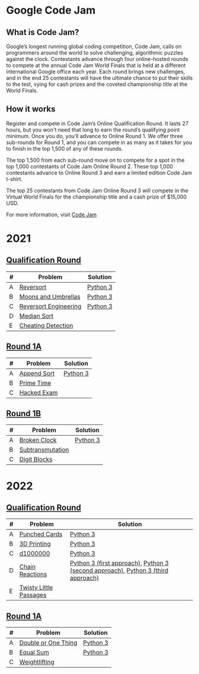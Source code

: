 # Google Code Jam 

## What is Code Jam?

Google’s longest running global coding competition, Code Jam, calls on programmers around the world to solve challenging, algorithmic puzzles against the clock. Contestants advance through four online-hosted rounds to compete at the annual Code Jam World Finals that is held at a different international Google office each year. Each round brings new challenges, and in the end 25 contestants will have the ultimate chance to put their skills to the test, vying for cash prizes and the coveted championship title at the World Finals.

## How it works

Register and compete in Code Jam’s Online Qualification Round. It lasts 27 hours, but you won't need that long to earn the round’s qualifying point minimum. Once you do, you’ll advance to Online Round 1. We offer three sub-rounds for Round 1, and you can compete in as many as it takes for you to finish in the top 1,500 of any of these rounds.

The top 1,500 from each sub-round move on to compete for a spot in the top 1,000 contestants of Code Jam Online Round 2. These top 1,000 contestants advance to Online Round 3 and earn a limited edition Code Jam t-shirt.

The top 25 contestants from Code Jam Online Round 3 will compete in the Virtual World Finals for the championship title and a cash prize of $15,000 USD.

For more information, visit [Code Jam](https://codingcompetitions.withgoogle.com/codejam)

# 2021

## [Qualification Round](https://codingcompetitions.withgoogle.com/codejam/round/000000000043580a)

| # | Problem | Solution |
|---|---------|----------|
| A | [Reversort](https://codingcompetitions.withgoogle.com/codejam/round/000000000043580a/00000000006d0a5c) | [Python 3](https://github.com/williamcwi/Google-Code-Jam/blob/main/2021/Qualification%20Round/reversort.py) |
| B | [Moons and Umbrellas](https://codingcompetitions.withgoogle.com/codejam/round/000000000043580a/00000000006d1145) | [Python 3](https://github.com/williamcwi/Google-Code-Jam/blob/main/2021/Qualification%20Round/moons_and_umbrellas.py) |
| C | [Reversort Engineering](https://codingcompetitions.withgoogle.com/codejam/round/000000000043580a/00000000006d12d7) | [Python 3](https://github.com/williamcwi/Google-Code-Jam/blob/main/2021/Qualification%20Round/reversort_engineering.py) |
| D | [Median Sort](https://codingcompetitions.withgoogle.com/codejam/round/000000000043580a/00000000006d1284) |  |
| E | [Cheating Detection](https://codingcompetitions.withgoogle.com/codejam/round/000000000043580a/00000000006d1155) |  |

## [Round 1A](https://codingcompetitions.withgoogle.com/codejam/round/000000000043585d)

| # | Problem | Solution |
|---|---------|----------|
| A | [Append Sort](https://codingcompetitions.withgoogle.com/codejam/round/000000000043585d/00000000007549e5) | [Python 3](https://github.com/williamcwi/Google-Code-Jam/blob/main/2021/Round%201A/append_sort.py) |
| B | [Prime Time](https://codingcompetitions.withgoogle.com/codejam/round/000000000043585d/00000000007543d8) |  |
| C | [Hacked Exam](https://codingcompetitions.withgoogle.com/codejam/round/000000000043585d/0000000000754750) |  |

## [Round 1B](https://codingcompetitions.withgoogle.com/codejam/round/0000000000435baf)

| # | Problem | Solution |
|---|---------|----------|
| A | [Broken Clock](https://codingcompetitions.withgoogle.com/codejam/round/0000000000435baf/00000000007ae694) | [Python 3](https://github.com/williamcwi/Google-Code-Jam/blob/main/2021/Round%201B/broken_clock.py) |
| B | [Subtransmutation](https://codingcompetitions.withgoogle.com/codejam/round/0000000000435baf/00000000007ae4aa) |  |
| C | [Digit Blocks](https://codingcompetitions.withgoogle.com/codejam/round/0000000000435baf/00000000007ae37b) |  |

# 2022

## [Qualification Round](https://codingcompetitions.withgoogle.com/codejam/round/0000000000876ff1)

| # | Problem | Solution |
|---|---------|----------|
| A | [Punched Cards](https://codingcompetitions.withgoogle.com/codejam/round/0000000000876ff1/0000000000a4621b) | [Python 3](https://github.com/williamcwi/Google-Code-Jam/blob/main/2022/Qualification%20Round/punched_cards.py) |
| B | [3D Printing](https://codingcompetitions.withgoogle.com/codejam/round/0000000000876ff1/0000000000a4672b) | [Python 3](https://github.com/williamcwi/Google-Code-Jam/blob/main/2022/Qualification%20Round/3d_printing.py) |
| C | [d1000000](https://codingcompetitions.withgoogle.com/codejam/round/0000000000876ff1/0000000000a46471) | [Python 3](https://github.com/williamcwi/Google-Code-Jam/blob/main/2022/Qualification%20Round/d1000000.py) |
| D | [Chain Reactions](https://codingcompetitions.withgoogle.com/codejam/round/0000000000876ff1/0000000000a45ef7) | [Python 3 (first approach)](https://github.com/williamcwi/Google-Code-Jam/blob/main/2022/Qualification%20Round/chain_reactions.py), [Python 3 (second approach)](https://github.com/williamcwi/Google-Code-Jam/blob/main/2022/Qualification%20Round/chain_reactions_2.py), [Python 3 (third approach)](https://github.com/williamcwi/Google-Code-Jam/blob/main/2022/Qualification%20Round/chain_reactions_3.py) |
| E | [Twisty Little Passages](https://codingcompetitions.withgoogle.com/codejam/round/0000000000876ff1/0000000000a45fc0) |  |

## [Round 1A](https://codingcompetitions.withgoogle.com/codejam/round/0000000000877ba5)

| # | Problem | Solution |
|---|---------|----------|
| A | [Double or One Thing](https://codingcompetitions.withgoogle.com/codejam/round/0000000000877ba5/0000000000aa8e9c) | [Python 3](https://github.com/williamcwi/Google-Code-Jam/blob/main/2022/Round%201A/double_or_one_thing.py) |
| B | [Equal Sum](https://codingcompetitions.withgoogle.com/codejam/round/0000000000877ba5/0000000000aa8fc1) | [Python 3](https://github.com/williamcwi/Google-Code-Jam/blob/main/2022/Round%201A/equal_sum.py) |
| C | [Weightlifting](https://codingcompetitions.withgoogle.com/codejam/round/0000000000877ba5/0000000000aa9280) |  |